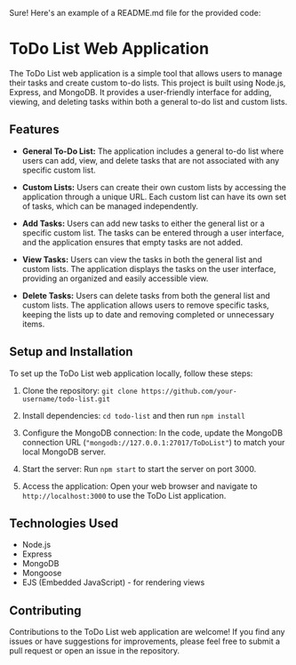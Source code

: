 Sure! Here's an example of a README.md file for the provided code:

# ToDo List Web Application

The ToDo List web application is a simple tool that allows users to manage their tasks and create custom to-do lists. This project is built using Node.js, Express, and MongoDB. It provides a user-friendly interface for adding, viewing, and deleting tasks within both a general to-do list and custom lists.

## Features

- **General To-Do List:** The application includes a general to-do list where users can add, view, and delete tasks that are not associated with any specific custom list.

- **Custom Lists:** Users can create their own custom lists by accessing the application through a unique URL. Each custom list can have its own set of tasks, which can be managed independently.

- **Add Tasks:** Users can add new tasks to either the general list or a specific custom list. The tasks can be entered through a user interface, and the application ensures that empty tasks are not added.

- **View Tasks:** Users can view the tasks in both the general list and custom lists. The application displays the tasks on the user interface, providing an organized and easily accessible view.

- **Delete Tasks:** Users can delete tasks from both the general list and custom lists. The application allows users to remove specific tasks, keeping the lists up to date and removing completed or unnecessary items.

## Setup and Installation

To set up the ToDo List web application locally, follow these steps:

1. Clone the repository: `git clone https://github.com/your-username/todo-list.git`

2. Install dependencies: `cd todo-list` and then run `npm install`

3. Configure the MongoDB connection: In the code, update the MongoDB connection URL (`"mongodb://127.0.0.1:27017/ToDoList"`) to match your local MongoDB server.

4. Start the server: Run `npm start` to start the server on port 3000.

5. Access the application: Open your web browser and navigate to `http://localhost:3000` to use the ToDo List application.

## Technologies Used

- Node.js
- Express
- MongoDB
- Mongoose
- EJS (Embedded JavaScript) - for rendering views

## Contributing

Contributions to the ToDo List web application are welcome! If you find any issues or have suggestions for improvements, please feel free to submit a pull request or open an issue in the repository.



